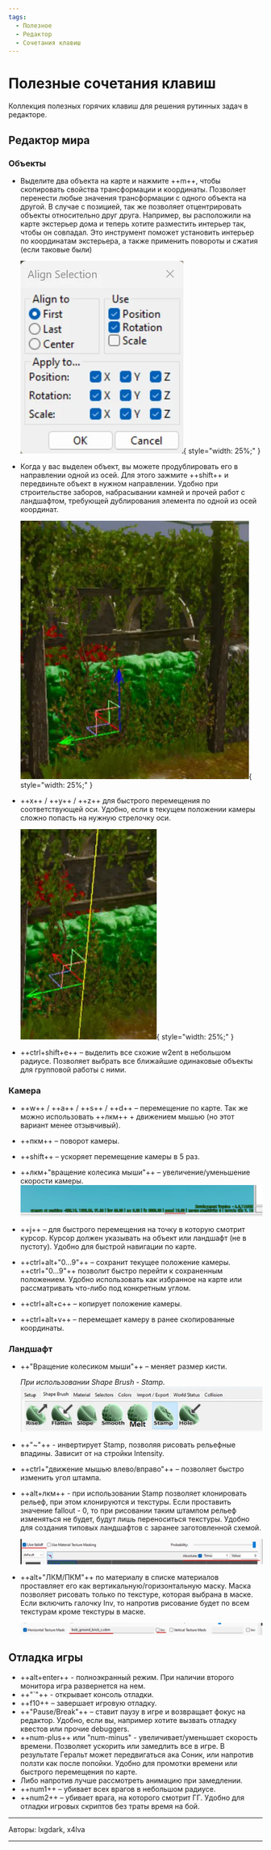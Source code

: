 ```yaml
---
tags:
  - Полезное
  - Редактор
  - Сочетания клавиш
---
```


# Полезные сочетания клавиш

Коллекция полезных горячих клавиш для решения рутинных задач в редакторе.

## Редактор мира
### Объекты

- Выделите два объекта на карте и нажмите ++m++, чтобы скопировать свойства трансформации и координаты. 
Позволяет перенести любые значения трансформации с одного объекта на другой. 
В случае с позицией, так же позволяет отцентрировать объекты относительно друг друга. 
Например, вы расположили на карте экстерьер дома и теперь хотите разместить интерьер так, чтобы он совпадал. 
Это инструмент поможет установить интерьер по координатам экстерьера, 
а также применить повороты и сжатия (если таковые были)

    ![align_selection.webp](../../assets/images/unnoficial_docs/usesful_features/shortcuts/align_selection.webp){ style="width: 25%;" }

- Когда у вас выделен объект, вы можете продублировать его в направлении одной из осей. 
Для этого зажмите ++shift++ и передвиньте объект в нужном направлении. 
Удобно при строительстве заборов, набрасывании камней и прочей работ с ландшафтом, 
требующей дублирования элемента по одной из оcей координат.

    ![selection_duplicate.webp](../../assets/images/unnoficial_docs/usesful_features/shortcuts/selection_duplicate.webp){ style="width: 25%;" }

- ++x++ / ++y++ / ++z++ для быстрого перемещения по соответствующей оси. 
Удобно, если в текущем положении камеры сложно попасть на нужную стрелочку оси.

    ![selection_fast_move.webp](../../assets/images/unnoficial_docs/usesful_features/shortcuts/selection_fast_move.webp){ style="width: 25%;" }

- ++ctrl+shift+e++ – выделить все схожие w2ent в небольшом радиусе. 
Позволяет выбрать все ближайшие одинаковые объекты для групповой работы с ними.

### Камера

- ++w++ / ++a++ / ++s++ / ++d++ – перемещение по карте. 
Так же можно использовать ++лкм++ + движением мышью (но этот вариант менее отзывчивый).

- ++пкм++ – поворот камеры.
- ++shift++ – ускоряет перемещение камеры в 5 раз.
- ++лкм+"вращение колесика мыши"++ – увеличение/уменьшение скорости камеры.
    ![camera_speed.webp](../../assets/images/unnoficial_docs/usesful_features/shortcuts/camera_speed.webp)
- ++j++ – для быстрого перемещения на точку в которую смотрит курсор. 
Курсор должен указывать на объект или ландшафт (не в пустоту). 
Удобно для быстрой навигации по карте.
- ++ctrl+alt+"0...9"++ – сохранит текущее положение камеры. 
++ctrl+"0...9"++ позволит быстро перейти к сохраненным положением. 
Удобно использовать как избранное на карте или рассматривать что-либо под конкретным углом.
- ++ctrl+alt+c++ – копирует положение камеры.
- ++ctrl+alt+v++ – перемещает камеру в ранее скопированные координаты.

### Ландшафт

- ++"Вращение колесиком мыши"++ – меняет размер кисти.

    _При использовании Shape Brush - Stamp._
    ![shape_brush.webp](../../assets/images/unnoficial_docs/usesful_features/shortcuts/shape_brush.webp)

- ++"~"++ - инвертирует Stamp, позволяя рисовать рельефные впадины. Зависит от на стройки Intensity.
- ++ctrl+"движение мышью влево/вправо"++ – позволяет быстро изменить угол штампа.
- ++alt+лкм++ - при использовании Stamp позволяет клонировать рельеф, при этом клонируются и текстуры. 
Если проставить значение fallout - 0, то при рисовании таким штампом рельеф изменяться не будет, 
будут лишь переноситься текстуры. Удобно для создания типовых ландшафтов с заранее заготовленной схемой.

     ![falloff.webp](../../assets/images/unnoficial_docs/usesful_features/shortcuts/falloff.webp)

- ++alt+"ЛКМ/ПКМ"++ по материалу в списке материалов проставляет его как вертикальную/горизонтальную маску. 
Маска позволяет рисовать только по текстуре, которая выбрана в маске. 
Если включить галочку Inv, то напротив рисование будет по всем текстурам кроме текстуры в маске.

    ![texture_mask.webp](../../assets/images/unnoficial_docs/usesful_features/shortcuts/texture_mask.webp)

## Отладка игры

- ++alt+enter++ - полноэкранный режим. При наличии второго монитора игра развернется на нем.
- ++"`"++ - открывает консоль отладки.
- ++f10++ – завершает игровую отладку.
- ++"Pause/Break"++ – ставит паузу в игре и возвращает фокус на редактор. 
Удобно, если вы, например хотите вызвать отладку квестов или прочие debuggers.
- ++num-plus++ или "num-minus" - увеличивает/уменьшает скорость времени. Позволяет ускорить или замедлить все в игре. 
В результате Геральт может передвигаться ака Соник, или напротив ползти как после попойки. 
Удобно для промотки времени или быстрого перемещения по карте. 
- Либо напротив лучше рассмотреть анимацию при замедлении.
- ++num1++ – убивает всех врагов в небольшом радиусе.
- ++num2++ – убивает врага, на которого смотрит ГГ. 
Удобно для отладки игровых скриптов без траты время на бой.

***
Авторы: lxgdark, x4lva
***